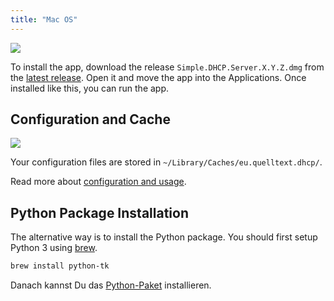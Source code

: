 ```yaml
---
title: "Mac OS"
---
```


![](/img/macos-install.png)

To install the app, download the release `Simple.DHCP.Server.X.Y.Z.dmg` from the
[latest release][3]. Open it and move the app into the Applications. Once
installed like this, you can run the app.

## Configuration and Cache

![](/img/macos-files.png)

Your configuration files are stored in `~/Library/Caches/eu.quelltext.dhcp/`.

Read more about [configuration and usage][2].

## Python Package Installation

The alternative way is to install the Python package. You should first setup
Python 3 using [brew].

```sh
brew install python-tk
```

Danach kannst Du das [Python-Paket][1] installieren.

[1]: ./source.md
[2]: ../usage
[3]: https://github.com/niccokunzmann/simple_dhcp_server/releases
[brew]: https://brew.sh
